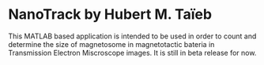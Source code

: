 # NanoTrack by Hubert M. Taïeb
This MATLAB based application is intended to be used in order to count and determine the size of magnetosome in magnetotactic bateria in Transmission Electron Miscroscope images.
It is still in beta release for now.
